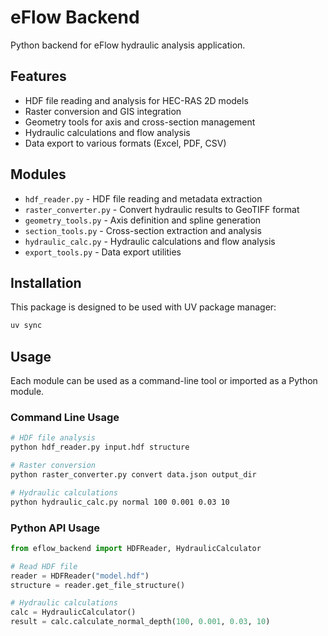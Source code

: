# eFlow Backend

Python backend for eFlow hydraulic analysis application.

## Features

- HDF file reading and analysis for HEC-RAS 2D models
- Raster conversion and GIS integration
- Geometry tools for axis and cross-section management
- Hydraulic calculations and flow analysis
- Data export to various formats (Excel, PDF, CSV)

## Modules

- `hdf_reader.py` - HDF file reading and metadata extraction
- `raster_converter.py` - Convert hydraulic results to GeoTIFF format
- `geometry_tools.py` - Axis definition and spline generation
- `section_tools.py` - Cross-section extraction and analysis
- `hydraulic_calc.py` - Hydraulic calculations and flow analysis
- `export_tools.py` - Data export utilities

## Installation

This package is designed to be used with UV package manager:

```bash
uv sync
```

## Usage

Each module can be used as a command-line tool or imported as a Python module.

### Command Line Usage

```bash
# HDF file analysis
python hdf_reader.py input.hdf structure

# Raster conversion
python raster_converter.py convert data.json output_dir

# Hydraulic calculations
python hydraulic_calc.py normal 100 0.001 0.03 10
```

### Python API Usage

```python
from eflow_backend import HDFReader, HydraulicCalculator

# Read HDF file
reader = HDFReader("model.hdf")
structure = reader.get_file_structure()

# Hydraulic calculations
calc = HydraulicCalculator()
result = calc.calculate_normal_depth(100, 0.001, 0.03, 10)
```
